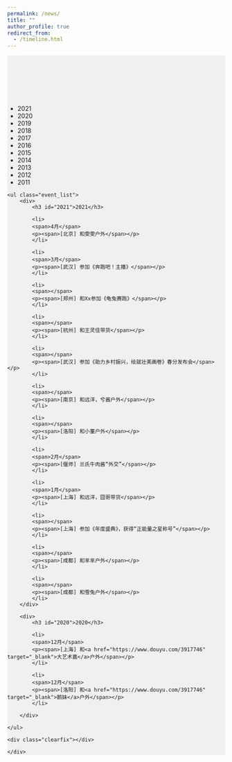 ```yaml
---
permalink: /news/
title: ""
author_profile: true
redirect_from: 
  - /timeline.html
---
```


<!DOCTYPE html>
<html><head><meta http-equiv="Content-Type" content="text/html; charset=UTF-8">

<link rel="stylesheet" href="./timeline_files/about.css">
<style>
.page { width:100%;background:#F0F0F0 url('img/dian2.png') repeat-x; padding-top:100px; }
</style>
<title>大事记 - 时间线</title>
<link rel="shortcut icon" type="image/x-icon" href="http://www.ibloger.net/favicon.ico">
</head>
<body data-new-gr-c-s-check-loaded="14.1006.0" data-gr-ext-installed="">
<div class="page">

<div class="box">
	<ul class="event_year">
		<li class="current"><label for="2021">2021</label></li>
		<li><label for="2020">2020</label></li>
		<li><label for="2019">2019</label></li>
		<li><label for="2018">2018</label></li>
		<li><label for="2017">2017</label></li>
		<li><label for="2016">2016</label></li>
		<li><label for="2015">2015</label></li>
	  <li><label for="2014">2014</label></li>
		<li><label for="2013">2013</label></li>
		<li><label for="2012">2012</label></li>
		<li><label for="2011">2011</label></li>
	</ul>

	<ul class="event_list">
		<div>
			<h3 id="2021">2021</h3>

			<li>
			<span>4月</span>
			<p><span>[北京] 和雯雯户外</span></p>
			</li>

			<li>
			<span>3月</span>
			<p><span>[武汉] 参加《奔跑吧！主播》</span></p>
			</li>

			<li>
			<span></span>
			<p><span>[郑州] 和Xx参加《龟兔赛跑》</span></p>
			</li>

			<li>
			<span></span>
			<p><span>[杭州] 和王灵佳带货</span></p>
			</li>

			<li>
			<span></span>
			<p><span>[武汉] 参加《助力乡村振兴，绘就壮美画卷》春分发布会</span></p>
			</li>

			<li>
			<span></span>
			<p><span>[南京] 和远洋，兮酱户外</span></p>
			</li>

			<li>
			<span></span>
			<p><span>[洛阳] 和小董户外</span></p>
			</li>

			<li>
			<span>2月</span>
			<p><span>[偃师] 兰氏牛肉酱“外交”</span></p>
			</li>

			<li>
			<span>1月</span>
			<p><span>[上海] 和远洋，囧哥带货</span></p>
			</li>

			<li>
			<span></span>
			<p><span>[上海] 参加《年度盛典》，获得“正能量之星称号”</span></p>
			</li>

			<li>
			<span></span>
			<p><span>[成都] 和芈芈户外</span></p>
			</li>

			<li>
			<span></span>
			<p><span>[成都] 和雪兔户外</span></p>
			</li>
		</div>

		<div>
			<h3 id="2020">2020</h3>

			<li>
			<span>12月</span>
			<p><span>[上海] 和<a href="https://www.douyu.com/3917746" target="_blank">大艺术嘉</a>户外</span></p>
			</li>

			<li>
			<span>12月</span>
			<p><span>[洛阳] 和<a href="https://www.douyu.com/3917746" target="_blank">鹅妹</a>户外</span></p>
			</li>

		</div>

	</ul>

	<div class="clearfix"></div>

	</div>

</div>

<script src="./timeline_files/jquery.min_v1.0.js" type="text/javascript"></script>
<script>
$(function(){
	$('label').click(function(){
		$('.event_year>li').removeClass('current');
		$(this).parent('li').addClass('current');
		var year = $(this).attr('for');
		$('#'+year).parent().prevAll('div').slideUp(800);
		$('#'+year).parent().slideDown(800).nextAll('div').slideDown(800);
	});
});
</script>

</body></html>
